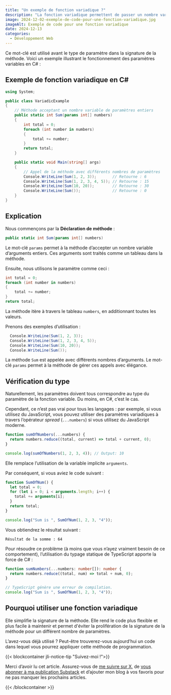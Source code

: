 ```yaml
---
title: "Un exemple de fonction variadique ?"
description: "La fonction variadique permettent de passer un nombre variable d'arguments à une méthode."
image: 2024-12-02-exemple-de-code-pour-une-fonction-variadique.jpg
imageAlt: Exemple de code pour une fonction variadique
date: 2024-12-13
categories:
  - Développement Web
---
```


Ce mot-clé est utilisé avant le type de paramètre dans la signature de la méthode. Voici un exemple illustrant le fonctionnement des paramètres variables en C# :

## Exemple de fonction variadique en C#

```csharp
using System;

public class VariadicExample
{
    // Méthode acceptant un nombre variable de paramètres entiers
    public static int Sum(params int[] numbers)
    {
        int total = 0;
        foreach (int number in numbers)
        {
            total += number;
        }
        return total;
    }

    public static void Main(string[] args)
    {
        // Appel de la méthode avec différents nombres de paramètres
        Console.WriteLine(Sum(1, 2, 3));       // Retourne : 6
        Console.WriteLine(Sum(1, 2, 3, 4, 5)); // Retourne : 15
        Console.WriteLine(Sum(10, 20));        // Retourne : 30
        Console.WriteLine(Sum());              // Retourne : 0
    }
}
```

## Explication

Nous commençons par la **Déclaration de méthode** :

```csharp
public static int Sum(params int[] numbers)
```

Le mot-clé `params` permet à la méthode d’accepter un nombre variable d’arguments entiers. Ces arguments sont traités comme un tableau dans la méthode.

Ensuite, nous utilisons le paramètre comme ceci :

```csharp
int total = 0;
foreach (int number in numbers)
{
    total += number;
}
return total;

```

La méthode itère à travers le tableau `numbers`, en additionnant toutes les valeurs.

Prenons des exemples d’utilisation :

```csharp
  Console.WriteLine(Sum(1, 2, 3));
  Console.WriteLine(Sum(1, 2, 3, 4, 5));
  Console.WriteLine(Sum(10, 20));
  Console.WriteLine(Sum());
```

La méthode `Sum` est appelée avec différents nombres d’arguments. Le mot-clé `params` permet à la méthode de gérer ces appels avec élégance.

## Vérification du type

Naturellement, les paramètres doivent tous correspondre au type du paramètre de la fonction variable. Du moins, en C#, c’est le cas.

Cependant, ce n’est pas vrai pour tous les langages : par exemple, si vous utilisez du JavaScript, vous pouvez utiliser des paramètres variadiques à travers l’opérateur _spread_ (`...numbers`) si vous utilisez du JavaScript moderne.

```javascript
function sumOfNumbers(...numbers) {
  return numbers.reduce((total, current) => total + current, 0);
}

console.log(sumOfNumbers(1, 2, 3, 4)); // Output: 10
```

Elle remplace l’utilisation de la variable implicite `arguments`.

Par conséquent, si vous aviez le code suivant :

```javascript
function SumOfNum() {
  let total = 0;
  for (let i = 0; i < arguments.length; i++) {
    total += arguments[i];
  }
  return total;
}

console.log("Sum is ", SumOfNum(1, 2, 3, "4"));
```

Vous obtiendrez le résultat suivant :

```plaintext
Résultat de la somme : 64
```

Pour résoudre ce problème (à moins que vous n’ayez vraiment besoin de ce comportement), l’utilisation du typage statique de TypeScript apporte la force de C# :

```ts
function sumNumbers(...numbers: number[]): number {
  return numbers.reduce((total, num) => total + num, 0);
}

// TypeScript génère une erreur de compilation.
console.log("Sum is ", SumOfNum(1, 2, 3, "4"));
```

## Pourquoi utiliser une fonction variadique

Elle simplifie la signature de la méthode. Elle rend le code plus flexible et plus facile à maintenir et permet d'éviter la prolifération de la signature de la méthode pour un différent nombre de paramètres.

L’avez-vous déjà utilisé ? Peut-être trouverez-vous aujourd’hui un code dans lequel vous pourrez appliquer cette méthode de programmation.

{{< blockcontainer jli-notice-tip "Suivez-moi !">}}

Merci d’avoir lu cet article. Assurez-vous de [me suivre sur X](https://x.com/LitzlerJeremie), de [vous abonner à ma publication Substack](https://iamjeremie.substack.com/) et d’ajouter mon blog à vos favoris pour ne pas manquer les prochains articles.

{{< /blockcontainer >}}
